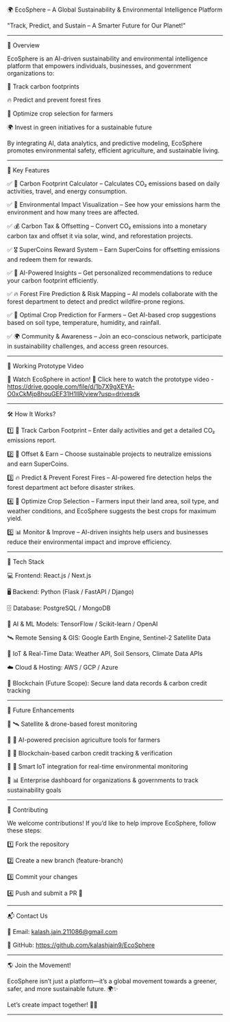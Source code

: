 🌍 EcoSphere – A Global Sustainability & Environmental Intelligence Platform

"Track, Predict, and Sustain – A Smarter Future for Our Planet!"


---

🌱 Overview

EcoSphere is an AI-driven sustainability and environmental intelligence platform that empowers individuals, businesses, and government organizations to:

💨 Track carbon footprints

🔥 Predict and prevent forest fires

🌾 Optimize crop selection for farmers

🌍 Invest in green initiatives for a sustainable future

By integrating AI, data analytics, and predictive modeling, EcoSphere promotes environmental safety, efficient agriculture, and sustainable living.


---

🚀 Key Features

✅ 🌿 Carbon Footprint Calculator – Calculates CO₂ emissions based on daily activities, travel, and energy consumption.

✅ 🌳 Environmental Impact Visualization – See how your emissions harm the environment and how many trees are affected.

✅ 💰 Carbon Tax & Offsetting – Convert CO₂ emissions into a monetary carbon tax and offset it via solar, wind, and reforestation projects.

✅ 🎖️ SuperCoins Reward System – Earn SuperCoins for offsetting emissions and redeem them for rewards.

✅ 🤖 AI-Powered Insights – Get personalized recommendations to reduce your carbon footprint efficiently.

✅ 🔥 Forest Fire Prediction & Risk Mapping – AI models collaborate with the forest department to detect and predict wildfire-prone regions.

✅ 🌾 Optimal Crop Prediction for Farmers – Get AI-based crop suggestions based on soil type, temperature, humidity, and rainfall.

✅ 🌍 Community & Awareness – Join an eco-conscious network, participate in sustainability challenges, and access green resources.


---

🎥 Working Prototype Video

👀 Watch EcoSphere in action!
🔗 Click here to watch the prototype video - https://drive.google.com/file/d/1b7X9gXEYA-O0xCkMjp8houGEF31H1lIR/view?usp=drivesdk


---

🛠️ How It Works?

1️⃣ 📝 Track Carbon Footprint – Enter daily activities and get a detailed CO₂ emissions report.

2️⃣ 🌱 Offset & Earn – Choose sustainable projects to neutralize emissions and earn SuperCoins.

3️⃣ 🔥 Predict & Prevent Forest Fires – AI-powered fire detection helps the forest department act before disaster strikes.

4️⃣ 🌾 Optimize Crop Selection – Farmers input their land area, soil type, and weather conditions, and EcoSphere suggests the best crops for maximum yield.

5️⃣ 📊 Monitor & Improve – AI-driven insights help users and businesses reduce their environmental impact and improve efficiency.


---

📌 Tech Stack

💻 Frontend: React.js / Next.js

🖥️ Backend: Python (Flask / FastAPI / Django)

🗄️ Database: PostgreSQL / MongoDB

🧠 AI & ML Models: TensorFlow / Scikit-learn / OpenAI

🛰️ Remote Sensing & GIS: Google Earth Engine, Sentinel-2 Satellite Data

📡 IoT & Real-Time Data: Weather API, Soil Sensors, Climate Data APIs

☁️ Cloud & Hosting: AWS / GCP / Azure

🔗 Blockchain (Future Scope): Secure land data records & carbon credit tracking


---

🌟 Future Enhancements

🔹 🛰️ Satellite & drone-based forest monitoring

🔹 🌾 AI-powered precision agriculture tools for farmers

🔹 🔗 Blockchain-based carbon credit tracking & verification

🔹 🔌 Smart IoT integration for real-time environmental monitoring

🔹 📊 Enterprise dashboard for organizations & governments to track sustainability goals


---

🤝 Contributing

We welcome contributions! If you’d like to help improve EcoSphere, follow these steps:

1️⃣ Fork the repository

2️⃣ Create a new branch (feature-branch)

3️⃣ Commit your changes

4️⃣ Push and submit a PR 🚀


---

📬 Contact Us

📧 Email: kalash.jain.211086@gmail.com

🔗 GitHub: https://github.com/kalashjain9/EcoSphere


---

🌎 Join the Movement!

EcoSphere isn’t just a platform—it’s a global movement towards a greener, safer, and more sustainable future. 🌍✨

Let’s create impact together! 🚀🌿


---
